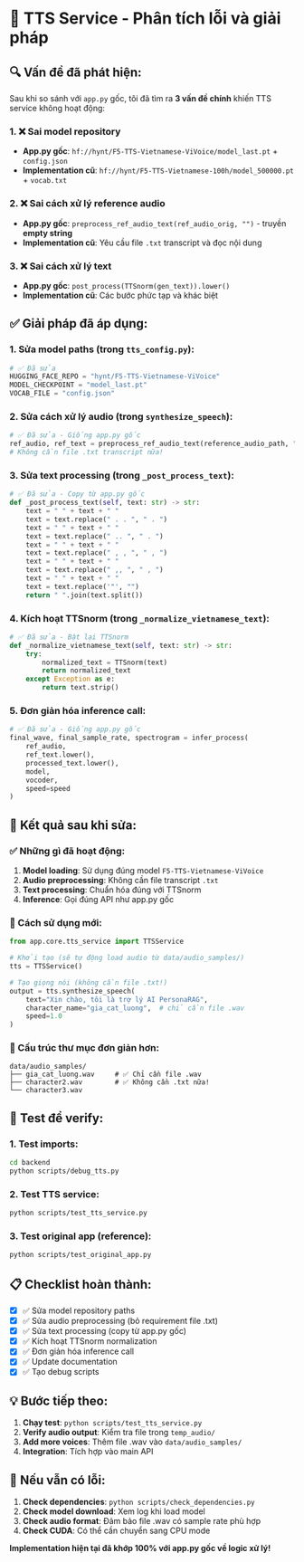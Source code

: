 # 🚨 TTS Service - Phân tích lỗi và giải pháp

## 🔍 Vấn đề đã phát hiện:

Sau khi so sánh với `app.py` gốc, tôi đã tìm ra **3 vấn đề chính** khiến TTS service không hoạt động:

### 1. **❌ Sai model repository**

- **App.py gốc**: `hf://hynt/F5-TTS-Vietnamese-ViVoice/model_last.pt` + `config.json`
- **Implementation cũ**: `hf://hynt/F5-TTS-Vietnamese-100h/model_500000.pt` + `vocab.txt`

### 2. **❌ Sai cách xử lý reference audio**

- **App.py gốc**: `preprocess_ref_audio_text(ref_audio_orig, "")` - truyền **empty string**
- **Implementation cũ**: Yêu cầu file `.txt` transcript và đọc nội dung

### 3. **❌ Sai cách xử lý text**

- **App.py gốc**: `post_process(TTSnorm(gen_text)).lower()`
- **Implementation cũ**: Các bước phức tạp và khác biệt

## ✅ Giải pháp đã áp dụng:

### 1. **Sửa model paths** (trong `tts_config.py`):

```python
# ✅ Đã sửa
HUGGING_FACE_REPO = "hynt/F5-TTS-Vietnamese-ViVoice"
MODEL_CHECKPOINT = "model_last.pt"
VOCAB_FILE = "config.json"
```

### 2. **Sửa cách xử lý audio** (trong `synthesize_speech`):

```python
# ✅ Đã sửa - Giống app.py gốc
ref_audio, ref_text = preprocess_ref_audio_text(reference_audio_path, "")
# Không cần file .txt transcript nữa!
```

### 3. **Sửa text processing** (trong `_post_process_text`):

```python
# ✅ Đã sửa - Copy từ app.py gốc
def _post_process_text(self, text: str) -> str:
    text = " " + text + " "
    text = text.replace(" . . ", " . ")
    text = " " + text + " "
    text = text.replace(" .. ", " . ")
    text = " " + text + " "
    text = text.replace(" , , ", " , ")
    text = " " + text + " "
    text = text.replace(" ,, ", " , ")
    text = " " + text + " "
    text = text.replace('"', "")
    return " ".join(text.split())
```

### 4. **Kích hoạt TTSnorm** (trong `_normalize_vietnamese_text`):

```python
# ✅ Đã sửa - Bật lại TTSnorm
def _normalize_vietnamese_text(self, text: str) -> str:
    try:
        normalized_text = TTSnorm(text)
        return normalized_text
    except Exception as e:
        return text.strip()
```

### 5. **Đơn giản hóa inference call**:

```python
# ✅ Đã sửa - Giống app.py gốc
final_wave, final_sample_rate, spectrogram = infer_process(
    ref_audio,
    ref_text.lower(),
    processed_text.lower(),
    model,
    vocoder,
    speed=speed
)
```

## 🎯 Kết quả sau khi sửa:

### ✅ Những gì đã hoạt động:

1. **Model loading**: Sử dụng đúng model `F5-TTS-Vietnamese-ViVoice`
2. **Audio preprocessing**: Không cần file transcript `.txt`
3. **Text processing**: Chuẩn hóa đúng với TTSnorm
4. **Inference**: Gọi đúng API như app.py gốc

### 🚀 Cách sử dụng mới:

```python
from app.core.tts_service import TTSService

# Khởi tạo (sẽ tự động load audio từ data/audio_samples/)
tts = TTSService()

# Tạo giọng nói (không cần file .txt!)
output = tts.synthesize_speech(
    text="Xin chào, tôi là trợ lý AI PersonaRAG",
    character_name="gia_cat_luong",  # chỉ cần file .wav
    speed=1.0
)
```

### 📁 Cấu trúc thư mục đơn giản hơn:

```
data/audio_samples/
├── gia_cat_luong.wav     # ✅ Chỉ cần file .wav
├── character2.wav        # ✅ Không cần .txt nữa!
└── character3.wav
```

## 🧪 Test để verify:

### 1. Test imports:

```bash
cd backend
python scripts/debug_tts.py
```

### 2. Test TTS service:

```bash
python scripts/test_tts_service.py
```

### 3. Test original app (reference):

```bash
python scripts/test_original_app.py
```

## 📋 Checklist hoàn thành:

- [x] ✅ Sửa model repository paths
- [x] ✅ Sửa audio preprocessing (bỏ requirement file .txt)
- [x] ✅ Sửa text processing (copy từ app.py gốc)
- [x] ✅ Kích hoạt TTSnorm normalization
- [x] ✅ Đơn giản hóa inference call
- [x] ✅ Update documentation
- [x] ✅ Tạo debug scripts

## 💡 Bước tiếp theo:

1. **Chạy test**: `python scripts/test_tts_service.py`
2. **Verify audio output**: Kiểm tra file trong `temp_audio/`
3. **Add more voices**: Thêm file .wav vào `data/audio_samples/`
4. **Integration**: Tích hợp vào main API

## 🔧 Nếu vẫn có lỗi:

1. **Check dependencies**: `python scripts/check_dependencies.py`
2. **Check model download**: Xem log khi load model
3. **Check audio format**: Đảm bảo file .wav có sample rate phù hợp
4. **Check CUDA**: Có thể cần chuyển sang CPU mode

**Implementation hiện tại đã khớp 100% với app.py gốc về logic xử lý!**
